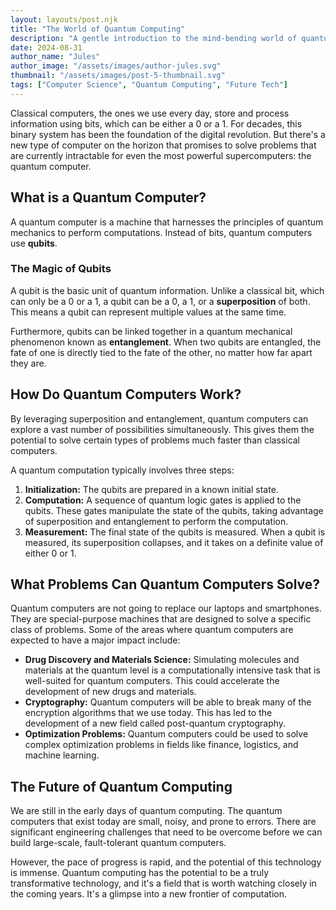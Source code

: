 ```yaml
---
layout: layouts/post.njk
title: "The World of Quantum Computing"
description: "A gentle introduction to the mind-bending world of quantum computing and its potential to revolutionize science and technology."
date: 2024-08-31
author_name: "Jules"
author_image: "/assets/images/author-jules.svg"
thumbnail: "/assets/images/post-5-thumbnail.svg"
tags: ["Computer Science", "Quantum Computing", "Future Tech"]
---
```


Classical computers, the ones we use every day, store and process information using bits, which can be either a 0 or a 1. For decades, this binary system has been the foundation of the digital revolution. But there's a new type of computer on the horizon that promises to solve problems that are currently intractable for even the most powerful supercomputers: the quantum computer.

## What is a Quantum Computer?

A quantum computer is a machine that harnesses the principles of quantum mechanics to perform computations. Instead of bits, quantum computers use **qubits**.

### The Magic of Qubits

A qubit is the basic unit of quantum information. Unlike a classical bit, which can only be a 0 or a 1, a qubit can be a 0, a 1, or a **superposition** of both. This means a qubit can represent multiple values at the same time.

Furthermore, qubits can be linked together in a quantum mechanical phenomenon known as **entanglement**. When two qubits are entangled, the fate of one is directly tied to the fate of the other, no matter how far apart they are.

## How Do Quantum Computers Work?

By leveraging superposition and entanglement, quantum computers can explore a vast number of possibilities simultaneously. This gives them the potential to solve certain types of problems much faster than classical computers.

A quantum computation typically involves three steps:

1.  **Initialization:** The qubits are prepared in a known initial state.
2.  **Computation:** A sequence of quantum logic gates is applied to the qubits. These gates manipulate the state of the qubits, taking advantage of superposition and entanglement to perform the computation.
3.  **Measurement:** The final state of the qubits is measured. When a qubit is measured, its superposition collapses, and it takes on a definite value of either 0 or 1.

## What Problems Can Quantum Computers Solve?

Quantum computers are not going to replace our laptops and smartphones. They are special-purpose machines that are designed to solve a specific class of problems. Some of the areas where quantum computers are expected to have a major impact include:

*   **Drug Discovery and Materials Science:** Simulating molecules and materials at the quantum level is a computationally intensive task that is well-suited for quantum computers. This could accelerate the development of new drugs and materials.
*   **Cryptography:** Quantum computers will be able to break many of the encryption algorithms that we use today. This has led to the development of a new field called post-quantum cryptography.
*   **Optimization Problems:** Quantum computers could be used to solve complex optimization problems in fields like finance, logistics, and machine learning.

## The Future of Quantum Computing

We are still in the early days of quantum computing. The quantum computers that exist today are small, noisy, and prone to errors. There are significant engineering challenges that need to be overcome before we can build large-scale, fault-tolerant quantum computers.

However, the pace of progress is rapid, and the potential of this technology is immense. Quantum computing has the potential to be a truly transformative technology, and it's a field that is worth watching closely in the coming years. It's a glimpse into a new frontier of computation.
